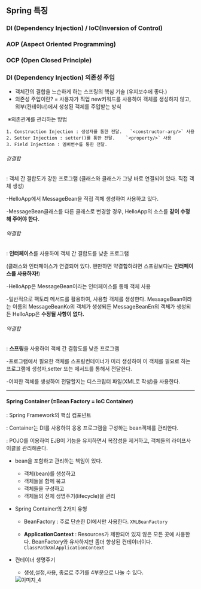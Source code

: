 ## Spring 특징

### DI (Dependency Injection) / IoC(Inversion of Control)

### AOP (Aspect Oriented Programming)

### OCP (Open Closed Principle)







### DI (Dependency Injection) 의존성 주입

- 객체간의 결합을 느슨하게 하는 스프링의 핵심 기술 (유지보수에 좋다.)
- 의존성 주입이란? = 사용자가 직업 new키워드를 사용하여 객체를 생성하지 않고, 외부(컨테이너)에서 생성된 객체를 주입받는 방식



​	※의존관계를 관리하는 방법

	1. Construction Injection : 생성자를 통한 전달.   `<constructor-arg/>` 사용
 	2. Setter Injection : setter()를 통한 전달.    `<property/>` 사용
 	3. Field Injection : 멤버변수를 통한 전달.



###### 강결합 

: 객체 간 결합도가 강한 프로그램 (클래스와 클래스가 그냥 바로 연결되어 있다. 직접 객체 생성)

-HelloApp에서 MessageBean을 직접 객체 생성하여 사용하고 있다.

-MessageBean클래스를 다른 클래스로 변경할 경우, HelloApp의 소스를 **같이 수정해 주어야 한다.**



###### 약결합

: **인터페이스**를 사용하여 객체 간 결합도를 낮춘 프로그램

(클래스와 인터페이스가 연결되어 있다. 왠만하면 약결합하려면 스프링보다는 **인터페이스를 사용하자!**)

-HelloApp은 MessageBean이라는 인터페이스를 통해 객체 사용

-일반적으로 팩토리 메서드를 활용하여, 사용할 객체를 생성한다. MessageBean이라는 이름의 MessageBeanKo의 객체가 생성되든 MessageBeanEn의 객체가 생성되든 HelloApp은 **수정될 사항이 없다.**



###### 약결합

: **스프링**을 사용하여 객체 간 결합도를 낮춘 프로그램

-프로그램에서 필요한 객체를 스프링컨테이너가 미리 생성하여 이 객체를 필요로 하는 프로그램에 생성자,setter 또는 메서드를 통해서 전달한다.

-어떠한 객체를 생성하여 전달할지는 디스크립터 파일(XML로 작성)을 사용한다.







---

#### Spring Container (=Bean Factory = IoC Container)

: Spring Framework의 핵심 컴포넌트

: Container는 DI를 사용하여 응용 프로그램을 구성하는 bean객체를 관리한다.

: POJO를 이용하여 EJB이 기능을 유지하면서 복잡성을 제거하고, 객체들의 라이프사이클을 관리해준다.



- bean을 포함하고 관리하는 책임이 있다.

  - 객체(bean)를 생성하고
  - 객체들을 함께 묶고
  - 객체들을 구성하고
  - 객체들의 전체 생명주기(lifecycle)을 관리

  

- Spring Container의 2가지 유형

  - BeanFactory : 주로 단순한 DI에서만 사용한다.    `XMLBeanFactory`

  - **ApplicationContext** : Resources가 제한되어 있지 않은 모든 곳에 사용한다. BeanFactory와 유사하지만 좀더 향상된 컨테이너이다.   `ClassPathXmlApplicationContext`

    

- 컨테이너 생명주기

  - 생성,설정,사용, 종료로 주기를 4부분으로 나눌 수 있다.

  <img src="https://blog.naver.com/PostView.nhn?blogId=mingyeung&Redirect=View&logNo=222064265458&categoryNo=1&isAfterWrite=true&isMrblogPost=false&isHappyBeanLeverage=true&contentLength=3048#" alt="이미지_4" />





